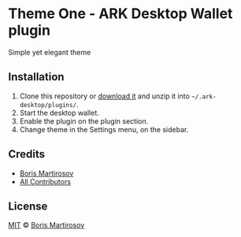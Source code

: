 
# Theme One - ARK Desktop Wallet plugin
Simple yet elegant theme

## Installation

 1. Clone this repository or [download it](https://github.com/bobobobob/ark-theme-one/archive/master.zip) and unzip it into `~/.ark-desktop/plugins/`.
 2. Start the desktop wallet.
 3. Enable the plugin on the plugin section.
 4. Change theme in the Settings menu, on the sidebar.

## Credits

- [Boris Martirosov](../)
- [All Contributors](../../contributors)

## License

[MIT](LICENSE) © [Boris Martirosov](../)
